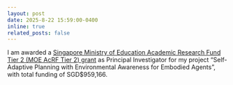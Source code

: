 ```yaml
---
layout: post
date: 2025-8-22 15:59:00-0400
inline: true
related_posts: false
---
```


I am awarded a <a href="https://www.moe.gov.sg/">Singapore Ministry of Education Academic Research Fund Tier 2 (MOE AcRF Tier 2) grant</a> as Principal Investigator for my project “Self-Adaptive Planning with Environmental Awareness for Embodied Agents”, with total funding of SGD$959,166.
 
